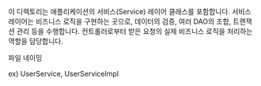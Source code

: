 이 디렉토리는 애플리케이션의 서비스(Service) 레이어 클래스를 포함합니다. 
서비스 레이어는 비즈니스 로직을 구현하는 곳으로, 데이터의 검증, 여러 DAO의 조합, 트랜잭션 관리 등을 수행합니다.
컨트롤러로부터 받은 요청의 실제 비즈니스 로직을 처리하는 역할을 담당합니다.

파일 네이밍

ex) UserService, UserServiceImpl